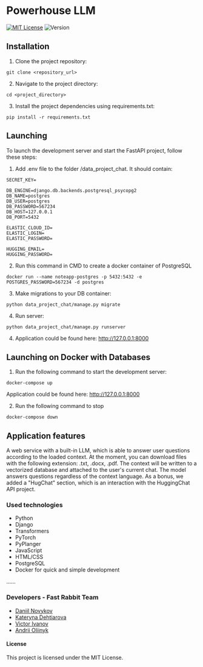 # Powerhouse LLM

[![MIT License](https://img.shields.io/badge/license-MIT-green)](https://github.com/Unfeir/goit_llm/LICENSE)
![Version](https://img.shields.io/badge/version-v0.1.0-green)

## Installation
1. Clone the project repository:
```
git clone <repository_url>
```

2. Navigate to the project directory:
```
cd <project_directory>
```
3. Install the project dependencies using requirements.txt:
```
pip install -r requirements.txt

```

## Launching
To launch the development server and start the FastAPI project, follow these steps:
1. Add .env file to the folder /data_project_chat. It should contain:
```
SECRET_KEY=

DB_ENGINE=django.db.backends.postgresql_psycopg2
DB_NAME=postgres
DB_USER=postgres
DB_PASSWORD=567234
DB_HOST=127.0.0.1
DB_PORT=5432

ELASTIC_CLOUD_ID=
ELASTIC_LOGIN=
ELASTIC_PASSWORD=

HUGGING_EMAIL=
HUGGING_PASSWORD=
```
2. Run this command in CMD to create a docker container of PostgreSQL
```
docker run --name noteapp-postgres -p 5432:5432 -e POSTGRES_PASSWORD=567234 -d postgres
```
3. Make migrations to your DB container:
```
python data_project_chat/manage.py migrate
```
4. Run server:
```
python data_project_chat/manage.py runserver
```

4. Application could be found here: http://127.0.0.1:8000


## Launching on Docker with Databases

1) Run the following command to start the development server:
```
docker-compose up
```
Application could be found here: http://127.0.0.1:8000

2) Run the following command to stop
```
docker-compose down
```
## Application features

A web service with a built-in LLM, which is able to answer user questions according to the loaded context. At the moment, you can download files with the following extension: .txt, .docx, .pdf. The context will be written to a vectorized database and attached to the user's current chat. The model answers questions regardless of the context language. As a bonus, we added a "HugChat" section, which is an interaction with the HuggingChat API project.


### Used technologies
- Python 
- Django 
- Transformers
- PyTorch
- PyPlanger
- JavaScript
- HTML/CSS
- PostgreSQL
- Docker for quick and simple development

......


### Developers - Fast Rabbit Team
- [Daniil Novykov](https://github.com/NovykovDaniil)
- [Kateryna Dehtiarova](https://github.com/KetrinDG)
- [Victor Ivanov](https://github.com/VAlduinV)
- [Andrii Oliinyk](https://github.com/Andrii-Oliinyk-2726)

#### License
This project is licensed under the MIT License.
